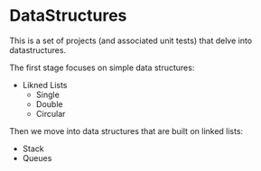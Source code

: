 # DataStructures

This is a set of projects (and associated unit tests) that delve into datastructures.

The first stage focuses on simple data structures:

* Likned Lists
  * Single
  * Double
  * Circular
  
Then we move into data structures that are built on linked lists:

* Stack
* Queues
